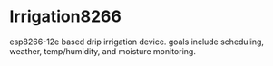 # Irrigation8266
esp8266-12e based drip irrigation device. goals include scheduling, weather, temp/humidity, and moisture monitoring.
